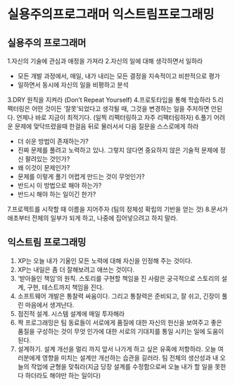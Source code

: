 # 실용주의프로그래머 익스트림프로그래밍

## 실용주의 프로그래머

1.자신의 기술에 관심과 애정을 가져라 2.자신의 일에 대해 생각하면서 일하라

* 모든 개발 과정에서, 매일, 내가 내리는 모든 결정을 지속적이고 비판적으로 평가
* 일하면서 동시에 자신의 일을 비평하고 분석 

3.DRY 원칙을 지켜라 \(Don’t Repeat Yourself\) 4.프로토타입을 통해 학습하라 5.리팩터링은 어떤 것이든 ‘잘못’되었다고 생각될 때, 그것을 변경하는 일을 주저하면 안된다. 언제나 바로 지금이 최적기다. \(일찍 리팩터링하고 자주 리팩터링하자\) 6.풀기 어려운 문제에 맞닥뜨렸을때 한걸음 뒤로 물러서서 다음 질문을 스스로에게 하라

* 더 쉬운 방법이 존재하는가?
* 진짜 문제를 풀려고 노력하고 있나. 그렇지 않다면 중요하지 않은 기술적 문제에 정신 팔려있는 것인가?
* 왜 이것이 문제인가?
* 문제를 이렇게 풀기 어렵게 만드는 것이 무엇인가?
* 반드시 이 방법으로 해야 하는가?
* 반드시 해야 하는 일이긴 한가? 

7.프로젝트를 시작할 때 이름을 지어주자 \(팀의 정체성 확립의 기반을 얻는 것\) 8.문서가 애초부터 전체의 일부가 되게 하고, 나중에 집어넣으려고 하지 말라.

## 익스트림 프로그래밍

1. XP는 오늘 내가 기울인 모든 노력에 대해 자신을 인정해 주는 것이다. 
2. XP는 내일은 좀 더 잘해보려고 애쓰는 것이다.
3. ‘받아들인 책임’의 원칙. 스토리를 구현할 책임을 진 사람은 궁극적으로 스토리의 설계, 구현, 테스트까지 책임을 진다. 
4. 소프트웨어 개발은 통찰력 싸움이다. 그리고 통찰력은 준비되고, 잘 쉬고, 긴장이 풀린 마음에서 생겨난다. 
5. 점진적 설계. 시스템 설계에 매일 투자해라 
6. 짝 프로그래밍은 팀 동료들이 서로에게 품질에 대한 자신의 헌신을 보여주고 좋은 품질을 구성하는 것이 무엇 인가에 대한 서로의 기대치를 통일 시키는 일에 도움이 된다. 
7. 설계하기.  설계 개선을 멀리 까지 앞서 나가게 하고 싶은 유혹에 저항하라. 오늘 여러분에게 영향을 미치는 설계만 개선하는 습관을 길러라. 팀 전체의 생산성과 내 오늘의 작업에 균형을 맞춰라\(지금 당장 설계를 수정함으로써 오늘 내가 할 일을 못한다 하더라도 해야만 하는 일이다\)  

